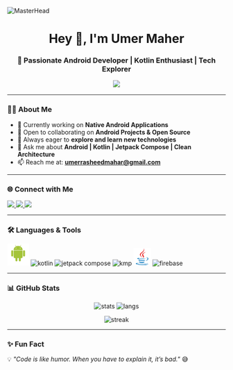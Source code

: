 <!-- Banner -->
![MasterHead](https://1.bp.blogspot.com/-7A4WynwLsMw/XbBpCXG8fHI/AAAAAAAAMt4/uOa1bpLskYgrwGbllhSu2SDj_Mig8SXJQCLcBGAsYHQ/s1600/2000_600px.gif)

<h1 align="center">Hey 👋, I'm Umer Maher</h1>
<h3 align="center">🚀 Passionate Android Developer | Kotlin Enthusiast | Tech Explorer</h3>

<!-- Coding GIF -->
<p align="center">
  <img src="https://user-images.githubusercontent.com/93570267/158133428-9fa828ff-ceab-460b-aa48-5dc42b8954df.gif" width="500"/>
</p>

---

### 🧑‍💻 About Me
- 🔭 Currently working on **Native Android Applications**  
- 👯 Open to collaborating on **Android Projects & Open Source**  
- 🤝 Always eager to **explore and learn new technologies**  
- 💬 Ask me about **Android | Kotlin | Jetpack Compose | Clean Architecture**  
- 📫 Reach me at: **umerrasheedmahar@gmail.com**

---

### 🌐 Connect with Me
<p align="left">
  <a href="https://linkedin.com/in/umer-mahar-8a0990224" target="blank">
    <img src="https://img.shields.io/badge/LinkedIn-%230077B5.svg?style=for-the-badge&logo=linkedin&logoColor=white"/>
  </a>
  <a href="https://medium.com/@umerrasheedmahar" target="blank">
    <img src="https://img.shields.io/badge/Medium-%2312100E.svg?style=for-the-badge&logo=medium&logoColor=white"/>
  </a>
  <a href="https://instagram.com/umer_mahar571" target="blank">
    <img src="https://img.shields.io/badge/Instagram-%23E4405F.svg?style=for-the-badge&logo=instagram&logoColor=white"/>
  </a>
</p>

---

### 🛠️ Languages & Tools
<p align="left">
  <img src="https://raw.githubusercontent.com/devicons/devicon/master/icons/android/android-original-wordmark.svg" alt="android" width="50" height="50"/>
  <img src="https://www.vectorlogo.zone/logos/kotlinlang/kotlinlang-icon.svg" alt="kotlin" width="40" height="40"/>
<img src="https://blogger.googleusercontent.com/img/b/R29vZ2xl/AVvXsEjC97Z8BResg5dlPqczsRCFhP6zewWX0X0e7fVPG-G7PuUZwwZVsi9OPoqJYkgqT2h0FI95SsmWzVEgpt8b8HAqFiIxZ98TFtY4lE0b8UrtVJ2HrJebRwl6C9DslsQDl9KnBIrdHS6LtkY/s1600/jetpack%2Bcompose%2Bicon_RGB.png" alt="jetpack compose" width="40" height="40"/> 
  <img src="https://lp.jetbrains.com/static/2021/03/23/155113-0.15265793.png" alt="kmp" width="60" height="40"/>
  <img src="https://raw.githubusercontent.com/devicons/devicon/master/icons/java/java-original.svg" alt="java" width="40" height="40"/>
  <img src="https://www.vectorlogo.zone/logos/firebase/firebase-icon.svg" alt="firebase" width="40" height="40"/>
</p>

---

### 📊 GitHub Stats
<p align="center">
  <img src="https://github-readme-stats.vercel.app/api?username=umermaher&show_icons=true&theme=tokyonight" alt="stats" height="160"/>
  <img src="https://github-readme-stats.vercel.app/api/top-langs/?username=umermaher&layout=compact&theme=tokyonight" alt="langs" height="160"/>
</p>

<p align="center">
  <img src="https://github-readme-streak-stats.herokuapp.com?user=umermaher&theme=tokyonight&date_format=j%20M%5B%20Y%5D" alt="streak"/>
</p>

---

### ✨ Fun Fact
💡 *"Code is like humor. When you have to explain it, it’s bad."* 😅  
